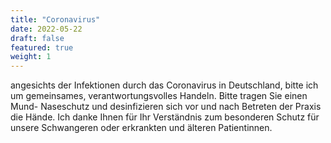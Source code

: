 ```yaml
---
title: "Coronavirus"
date: 2022-05-22
draft: false
featured: true
weight: 1
---
```


angesichts der Infektionen durch das Coronavirus in Deutschland, bitte
ich um gemeinsames, verantwortungsvolles Handeln. Bitte tragen Sie
einen Mund- Naseschutz und desinfizieren sich vor und nach Betreten
der Praxis die Hände. Ich danke Ihnen für Ihr Verständnis zum
besonderen Schutz für unsere Schwangeren oder erkrankten und älteren
Patientinnen.

